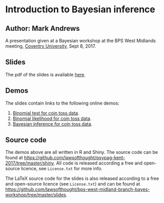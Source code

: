 # Introduction to Bayesian inference
## Author: Mark Andrews

A presentation given at a Bayesian workshop at the BPS West Midlands meeting, [Coventry University], Sept 8, 2017.

## Slides

The pdf of the slides is available [here](https://github.com/lawsofthought/bps-west-midland-branch-bayes-workshop/blob/master/slides/introducing_bayesian_inference.pdf).

## Demos

The slides contain links to the following online demos:

1. [Binomial test for coin toss data](https://lawsofthought.shinyapps.io/binomial_test).
2. [Binomial likelihood for coin toss data](https://lawsofthought.shinyapps.io/binomial_likelihood).
3. [Bayesian inference for coin toss data](https://lawsofthought.shinyapps.io/bayesian_coin_inference).

## Source code

The demos above are all written in R and Shiny. The source code can be found at
<https://github.com/lawsofthought/psypag-kent-2017/tree/master/shiny>. All code is
released according a free and open-source licence, see `License.txt` for more
info.

The LaTeX source code for the slides is also released according to a free and open-source licence (see `License.txt`) and can be found at 
<https://github.com/lawsofthought/bps-west-midland-branch-bayes-workshop/tree/master/slides>.

[Coventry University]: <http://www.coventry.ac.uk>
